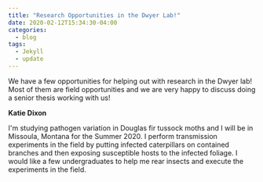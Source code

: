 ```yaml
---
title: "Research Opportunities in the Dwyer Lab!"
date: 2020-02-12T15:34:30-04:00
categories:
  - blog
tags:
  - Jekyll
  - update
---
```


We have a few opportunities for helping out with research in the Dwyer lab! Most of them are field opportunities and we are very happy to discuss doing a senior thesis working with us!

**Katie Dixon**

I'm studying pathogen variation in Douglas fir tussock moths and I will be in Missoula, Montana for the Summer 2020. I perform transmission experiments in the field by putting infected caterpillars on contained branches and then exposing susceptible hosts to the infected foliage. I would like a few undergraduates to help me rear insects and execute the experiments in the field. 

